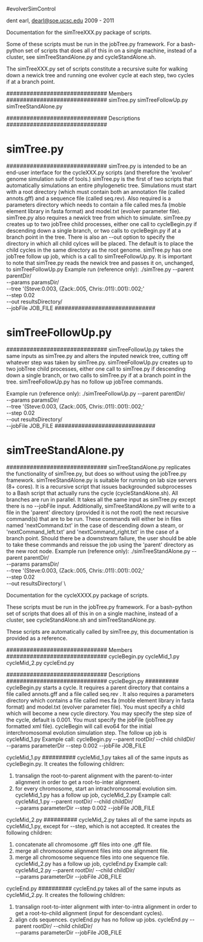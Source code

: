 #evolverSimControl

dent earl, dearl@soe.ucsc.edu
2009 - 2011

Documentation for the simTreeXXX.py package of scripts.

Some of these scripts must be run in the jobTree.py framework.
For a bash-python set of scripts that does all of this 
in on a single machine, instead of a cluster, see
simTreeStandAlone.py and cycleStandAlone.sh.

The simTreeXXX.py set of scripts constitute a recursive
suite for walking down a newick tree and running one
evolver cycle at each step, two cycles if at a branch
point.

##############################
Members
##############################
 simTree.py
 simTreeFollowUp.py
 simTreeStandAlone.py

##############################
Descriptions
##############################
# simTree.py
##############################
simTree.py is intended to be an end-user interface for
the cycleXXX.py scripts (and therefore the 'evolver' 
genome simulation suite of tools.)
simTree.py is the first of two scripts that automatically
simulations an entire phylogenetic tree. Simulations must
start with a root directory (which must contain both an
annotation file (called annots.gff) and a sequence file
(called seq.rev). Also required is a parameters directory
which needs to contain a file called mes.fa (moble element
library in fasta format) and model.txt (evolver parameter
file).
simTree.py also requires a newick tree from which to simulate.
simTree.py creates up to two jobTree child processes, either
one call to cycleBegin.py if descending down a single branch,
or two calls to cycleBegin.py if at a branch point in the tree.
There is also an --out option to specify the directory in which
all child cylces will be placed. The default is to place the
child cycles in the same directory as the root genome.
simTree.py has one jobTree follow up job, which is a call to
simTreeFollowUp.py. It is important to note that simTree.py
reads the newick tree and passes it on, unchanged, to
simTreeFollowUp.py
Example run (reference only):
./simTree.py  --parent parentDir/ \
              --params paramsDir/ \
              --tree '(Steve:0.003, (Zack:.005, Chris:.011):.001):.002;' \
              --step 0.02 \
              --out resultsDirectory/ \
              --jobFile JOB_FILE
##############################
# simTreeFollowUp.py
##############################
simTreeFollowUp.py takes the same inputs as simTree.py and alters
the inputed newick tree, cutting off whatever step was taken by 
simTree.py. 
simTreeFollowUp.py creates up to two jobTree child processes, either
one call to simTree.py if descending down a single branch,
or two calls to simTree.py if at a branch point in the tree.
simTreeFollowUp.py has no follow up jobTree commands.

Example run (reference only):
./simTreeFollowUp.py --parent parentDir/ \
                     --params paramsDir/ \
                     --tree '(Steve:0.003, (Zack:.005, Chris:.011):.001):.002;' \
                     --step 0.02 \
                     --out resultsDirectory/ \
                     --jobFile JOB_FILE
##############################
# simTreeStandAlone.py
##############################
simTreeStandAlone.py replicates the functionality of simTree.py, but does so
without using the jobTree.py framework. simTreeStandAlone.py is suitable for
running on lab size servers (8+ cores). It is a recursive script that issues 
backgrounded subprocesses to a Bash script that actually runs the cycle 
(cycleStandAlone.sh). All branches are run in parallel.
It takes all the same input as simTree.py except there is no --jobFile input.
Additionally, simTreeStandAlone.py will write to a file in the 'parent'
directory (provided it is not the root) the next recursive command(s) that
are to be run. These commands will either be in files named 'nextCommand.txt'
in the case of descending down a steam, or 'nextCommand_left.txt' and
'nextCommand_right.txt' in the case of a branch point. Should there be a 
downstream failure, the user should be able to take these commands and 
reissue the job using the 'parent' directory as the new root node.
Example run (reference only):
./simTreeStandAlone.py  --parent parentDir/ \
                        --params paramsDir/ \
                        --tree '(Steve:0.003, (Zack:.005, Chris:.011):.001):.002;' \
                        --step 0.02 \
                        --out resultsDirectory/ \

Documentation for the cycleXXXX.py package of scripts.

These scripts must be run in the jobTree.py framework.
For a bash-python set of scripts that does all of this
in on a single machine, instead of a cluster, see
cycleStandAlone.sh and simTreeStandAlone.py.

These scripts are automatically called by simTree.py,
this documentation is provided as a reference.

##############################
Members
##############################
 cycleBegin.py
 cycleMid_1.py
 cycleMid_2.py
 cycleEnd.py

##############################
Descriptions
##############################
 cycleBegin.py
##########
cycleBegin.py starts a cycle. It requires a parent directory that
contains a file called annots.gff and a file called seq.rev . It 
also requires a parameters directory which contains a file called
mes.fa (moble element library in fasta format) and model.txt 
(evolver parameter file). You must specify a child which will become
a new cycle directory. You may specify the step size of the cycle,
default is 0.001. You must specify the jobFile (jobTree.py formatted
xml file).
cycleBegin will call evo64 for the initial interchromosomal evolution
simulation step. The follow up job is cycleMid_1.py
Example call:
cycleBegin.py --parent rootDir/ --child childDir/\
              --params parameterDir --step 0.002 --jobFile JOB_FILE

 cycleMid_1.py
##########
cycleMid_1.py takes all of the same inputs as cycleBegin.py.
It creates the following children:
 1) transalign the root-to-parent alignment with the parent-to-inter
    alignment in order to get a root-to-inter alignment.
 2) for every chromosome, start an intrachromosomal evolution sim.
cycleMid_1.py has a follow up job, cycleMid_2.py
Example call:
cycleMid_1.py --parent rootDir/ --child childDir/\
              --params parameterDir --step 0.002 --jobFile JOB_FILE

 cycleMid_2.py
##########
cycleMid_2.py takes all of the same inputs as cycleMid_1.py, except
for --step, which is not accepted.
It creates the following children:
 1) concatenate all chromosome .gff files into one .gff file.
 2) merge all chromosome alignment files into one alignment file.
 3) merge all chromosome sequence files into one sequence file.
cycleMid_2.py has a follow up job, cycleEnd.py
Example call:
cycleMid_2.py --parent rootDir/ --child childDir/\
              --params parameterDir --jobFile JOB_FILE

 cycleEnd.py
##########
cycleEnd.py takes all of the same inputs as cycleMid_2.py.
It creates the following children:
 1) transalign root-to-inter alignment with inter-to-intra alignment
    in order to get a root-to-child alignment (input for descendant
    cycles).
 2) align cds sequences.
cycleEnd.py has no follow up jobs.
cycleEnd.py --parent rootDir/ --child childDir/\
              --params parameterDir --jobFile JOB_FILE
